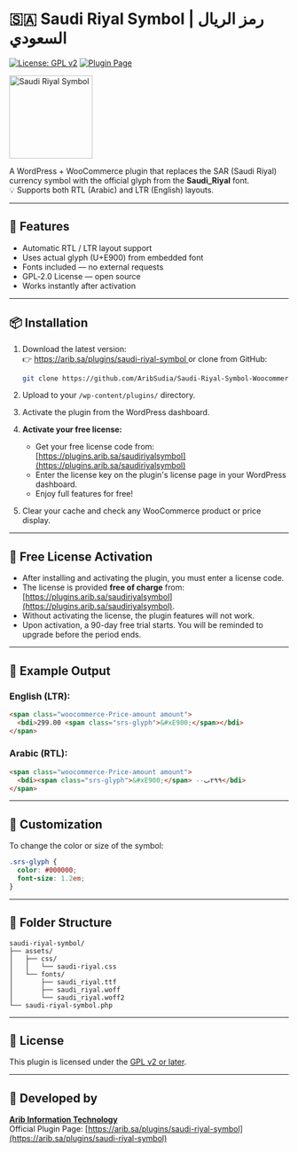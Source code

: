# 🇸🇦 Saudi Riyal Symbol | رمز الريال السعودي

[![License: GPL v2](https://img.shields.io/badge/license-GPL--2.0-blue.svg)](https://www.gnu.org/licenses/old-licenses/gpl-2.0.en.html)
[![Plugin Page](https://img.shields.io/badge/Official%20Page-arib.sa-blue)](https://arib.sa/plugins/saudi-riyal-symbol)

<img src="assets/images/Saudi_Riyal_Symbol-2.svg" alt="Saudi Riyal Symbol" width="150" />

A WordPress + WooCommerce plugin that replaces the SAR (Saudi Riyal) currency symbol with the official glyph from the **Saudi_Riyal** font.  
💡 Supports both RTL (Arabic) and LTR (English) layouts.

---

## 🌟 Features

- Automatic RTL / LTR layout support  
- Uses actual glyph (U+E900) from embedded font  
- Fonts included — no external requests  
- GPL‑2.0 License — open source  
- Works instantly after activation

---

## 📦 Installation

1. Download the latest version:  
   👉 [https://arib.sa/plugins/saudi-riyal-symbol  ](https://plugins.arib.sa/saudiriyalsymbol)
   or clone from GitHub:
   ```bash
   git clone https://github.com/AribSudia/Saudi-Riyal-Symbol-Woocommerce-WP-Plugin.git
   ```

2. Upload to your `/wp-content/plugins/` directory.

3. Activate the plugin from the WordPress dashboard.

4. **Activate your free license:**
   - Get your free license code from: [https://plugins.arib.sa/saudiriyalsymbol](https://plugins.arib.sa/saudiriyalsymbol)
   - Enter the license key on the plugin's license page in your WordPress dashboard.
   - Enjoy full features for free!

5. Clear your cache and check any WooCommerce product or price display.

---

## 🧪 Free License Activation

- After installing and activating the plugin, you must enter a license code.
- The license is provided **free of charge** from: [https://plugins.arib.sa/saudiriyalsymbol](https://plugins.arib.sa/saudiriyalsymbol).
- Without activating the license, the plugin features will not work.
- Upon activation, a 90-day free trial starts. You will be reminded to upgrade before the period ends.

---

## 🧪 Example Output

### English (LTR):
```html
<span class="woocommerce-Price-amount amount">
  <bdi>299.00 <span class="srs-glyph">&#xE900;</span></bdi>
</span>
```

### Arabic (RTL):
```html
<span class="woocommerce-Price-amount amount">
  <bdi><span class="srs-glyph">&#xE900;</span> ٢٩٩ٮ٠٠</bdi>
</span>
```

---

## 🎨 Customization

To change the color or size of the symbol:
```css
.srs-glyph {
  color: #000000;
  font-size: 1.2em;
}
```

---

## 👢 Folder Structure
```
saudi-riyal-symbol/
├── assets/
│   ├── css/
│   │   └── saudi-riyal.css
│   └── fonts/
│       ├── saudi_riyal.ttf
│       ├── saudi_riyal.woff
│       └── saudi_riyal.woff2
└── saudi-riyal-symbol.php
```

---

## 📃 License

This plugin is licensed under the [GPL v2 or later](https://www.gnu.org/licenses/old-licenses/gpl-2.0.en.html).

---

## 🧐 Developed by

**[Arib Information Technology](https://arib.sa)**  
Official Plugin Page: [https://arib.sa/plugins/saudi-riyal-symbol](https://arib.sa/plugins/saudi-riyal-symbol)
